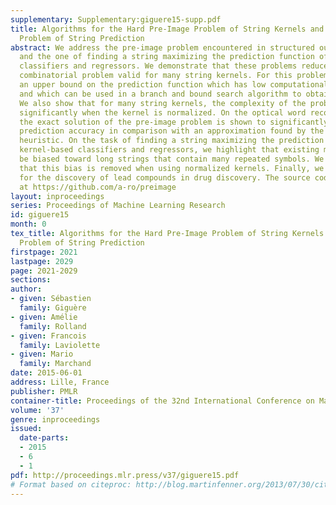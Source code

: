 ```yaml
---
supplementary: Supplementary:giguere15-supp.pdf
title: Algorithms for the Hard Pre-Image Problem of String Kernels and the General
  Problem of String Prediction
abstract: We address the pre-image problem encountered in structured output prediction
  and the one of finding a string maximizing the prediction function of various kernel-based
  classifiers and regressors. We demonstrate that these problems reduce to a common
  combinatorial problem valid for many string kernels. For this problem, we propose
  an upper bound on the prediction function which has low computational complexity
  and which can be used in a branch and bound search algorithm to obtain optimal solutions.
  We also show that for many string kernels, the complexity of the problem increases
  significantly when the kernel is normalized. On the optical word recognition task,
  the exact solution of the pre-image problem is shown to significantly improve the
  prediction accuracy in comparison with an approximation found by the best known
  heuristic. On the task of finding a string maximizing the prediction function of
  kernel-based classifiers and regressors, we highlight that existing methods can
  be biased toward long strings that contain many repeated symbols. We demonstrate
  that this bias is removed when using normalized kernels. Finally, we present results
  for the discovery of lead compounds in drug discovery. The source code can be found
  at https://github.com/a-ro/preimage
layout: inproceedings
series: Proceedings of Machine Learning Research
id: giguere15
month: 0
tex_title: Algorithms for the Hard Pre-Image Problem of String Kernels and the General
  Problem of String Prediction
firstpage: 2021
lastpage: 2029
page: 2021-2029
sections: 
author:
- given: Sébastien
  family: Giguère
- given: Amélie
  family: Rolland
- given: Francois
  family: Laviolette
- given: Mario
  family: Marchand
date: 2015-06-01
address: Lille, France
publisher: PMLR
container-title: Proceedings of the 32nd International Conference on Machine Learning
volume: '37'
genre: inproceedings
issued:
  date-parts:
  - 2015
  - 6
  - 1
pdf: http://proceedings.mlr.press/v37/giguere15.pdf
# Format based on citeproc: http://blog.martinfenner.org/2013/07/30/citeproc-yaml-for-bibliographies/
---
```

